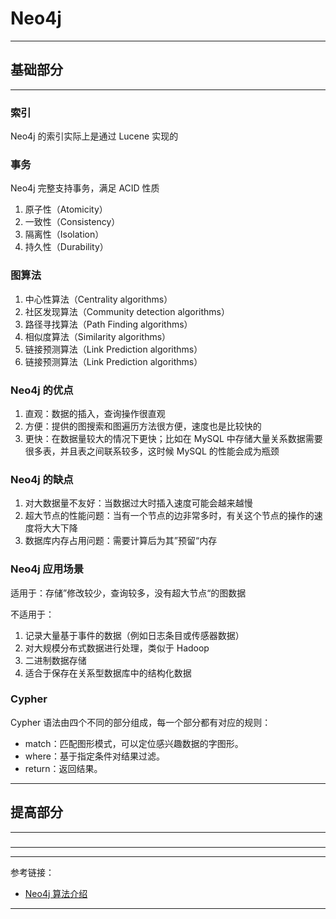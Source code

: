 # Neo4j

---

## 基础部分

---

### 索引

Neo4j 的索引实际上是通过 Lucene 实现的

### 事务

Neo4j 完整支持事务，满足 ACID 性质

1. 原子性（Atomicity）
2. 一致性（Consistency）
3. 隔离性（Isolation）
4. 持久性（Durability）

### 图算法

1. 中心性算法（Centrality algorithms）
2. 社区发现算法（Community detection algorithms）
3. 路径寻找算法（Path Finding algorithms）
4. 相似度算法（Similarity algorithms）
5. 链接预测算法（Link Prediction algorithms）
6. 链接预测算法（Link Prediction algorithms）

### Neo4j 的优点

1. 直观：数据的插入，查询操作很直观
2. 方便：提供的图搜索和图遍历方法很方便，速度也是比较快的
3. 更快：在数据量较大的情况下更快；比如在 MySQL 中存储大量关系数据需要很多表，并且表之间联系较多，这时候 MySQL 的性能会成为瓶颈

### Neo4j 的缺点

1. 对大数据量不友好：当数据过大时插入速度可能会越来越慢
2. 超大节点的性能问题：当有一个节点的边非常多时，有关这个节点的操作的速度将大大下降
3. 数据库内存占用问题：需要计算后为其”预留“内存

### Neo4j 应用场景

适用于：存储”修改较少，查询较多，没有超大节点“的图数据

不适用于：

1. 记录大量基于事件的数据（例如日志条目或传感器数据）
2. 对大规模分布式数据进行处理，类似于 Hadoop
3. 二进制数据存储
4. 适合于保存在关系型数据库中的结构化数据

### Cypher

Cypher 语法由四个不同的部分组成，每一个部分都有对应的规则：

- match：匹配图形模式，可以定位感兴趣数据的字图形。
- where：基于指定条件对结果过滤。
- return：返回结果。

---

## 提高部分

---

###

---




---

参考链接：

- [Neo4j 算法介绍](https://www.jianshu.com/p/5254368f059b)

---

















